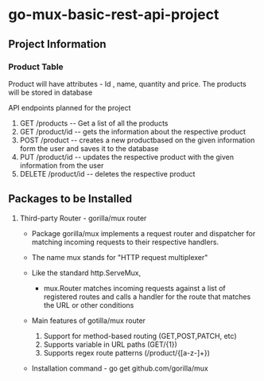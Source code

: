 # go-mux-basic-rest-api-project

## Project Information 

### Product Table 

Product will have attributes - Id , name, quantity and price. The products will be stored in database 

API endpoints planned for the project 

1. GET  /products  -- Get a list of all the products
2. GET  /product/id -- gets the information about the respective product
3. POST /product    -- creates a new productbased on the given information form the user and saves it to the database
4. PUT /product/id  -- updates the respective product with the given information from the user  
5. DELETE /product/id -- deletes the respective product

## Packages to be Installed 

1. Third-party Router - gorilla/mux router
    * Package gorilla/mux implements a request router and dispatcher for matching incoming requests to their 
    respective handlers. 
    * The name mux stands for "HTTP request multiplexer"
    * Like the standard http.ServeMux,
        * mux.Router matches incoming requests against a list of registered routes and 
        calls a handler for the route that matches the URL or other conditions

    * Main features of gotilla/mux router 

        1. Support for method-based routing (GET,POST,PATCH, etc)
        2. Supports variable in URL paths (GET/{1})
        3. Supports regex route patterns (/product/{[a-z-]+})
    * Installation command - 
        go get github.com/gorilla/mux

